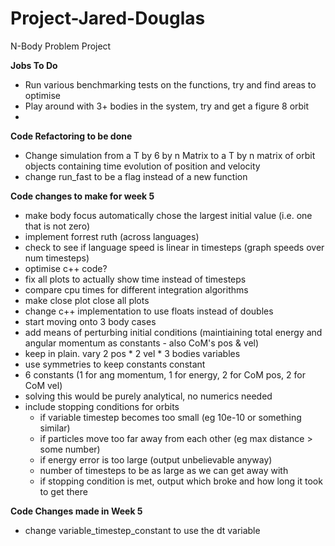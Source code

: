 # Project-Jared-Douglas
N-Body Problem Project

**Jobs To Do**
- Run various benchmarking tests on the functions, try and find areas to optimise
- Play around with 3+ bodies in the system, try and get a figure 8 orbit
- 

**Code Refactoring to be done**
- Change simulation from a T by 6 by n Matrix to a T by n matrix of orbit objects containing time evolution of position and velocity
- change run_fast to be a flag instead of a new function


**Code changes to make for week 5**
- make body focus automatically chose the largest initial value (i.e. one that is not zero)
- implement forrest ruth (across languages)
- check to see if language speed is linear in timesteps (graph speeds over num timesteps)
- optimise c++ code?
- fix all plots to actually show time instead of timesteps
- compare cpu times for different integration algorithms
- make close plot close all plots
- change c++ implementation to use floats instead of doubles
- start moving onto 3 body cases
- add means of perturbing initial conditions (maintiaining total energy and angular momentum as constants - also CoM's pos & vel)
- keep in plain. vary 2 pos * 2 vel * 3 bodies variables
- use symmetries to keep constants constant
- 6 constants (1 for ang momentum, 1 for energy, 2 for CoM pos, 2 for CoM vel)
- solving this would be purely analytical, no numerics needed
- include stopping conditions for orbits
    - if variable timestep becomes too small (eg 10e-10 or something similar)
    - if particles move too far away from each other (eg max distance > some number)
    - if energy error is too large (output unbelievable anyway)
    - number of timesteps to be as large as we can get away with
    - if stopping condition is met, output which broke and how long it took to get there

**Code Changes made in Week 5**
- change variable_timestep_constant to use the dt variable